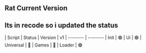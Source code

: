 ## Rat Current Version
## Its in recode so i updated the status

| Script | Status 
| Version | v1
| -------- | -------- 
| Init | 🟢
| Ui | 🟢 
| Universal | 🔴
| Games | 🔴
| Loader | 🟢  
